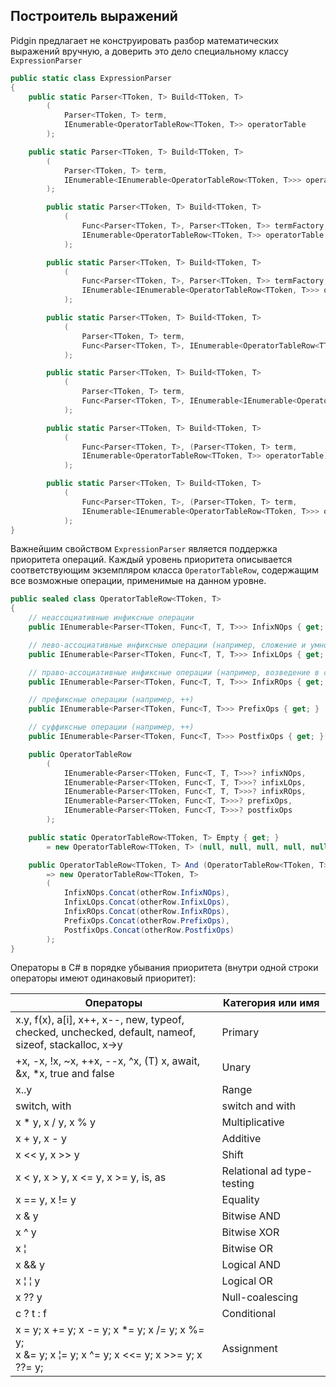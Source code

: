 ﻿## Построитель выражений

Pidgin предлагает не конструировать разбор математических выражений вручную, а доверить это дело специальному классу `ExpressionParser`

```c#
public static class ExpressionParser
{
    public static Parser<TToken, T> Build<TToken, T>
        (
            Parser<TToken, T> term,
            IEnumerable<OperatorTableRow<TToken, T>> operatorTable
        );

    public static Parser<TToken, T> Build<TToken, T>
        (
            Parser<TToken, T> term,
            IEnumerable<IEnumerable<OperatorTableRow<TToken, T>>> operatorTable
        );

        public static Parser<TToken, T> Build<TToken, T>
            (
                Func<Parser<TToken, T>, Parser<TToken, T>> termFactory,
                IEnumerable<OperatorTableRow<TToken, T>> operatorTable
            );

        public static Parser<TToken, T> Build<TToken, T>
            (
                Func<Parser<TToken, T>, Parser<TToken, T>> termFactory,
                IEnumerable<IEnumerable<OperatorTableRow<TToken, T>>> operatorTable
            );

        public static Parser<TToken, T> Build<TToken, T>
            (
                Parser<TToken, T> term,
                Func<Parser<TToken, T>, IEnumerable<OperatorTableRow<TToken, T>>> operatorTableFactory
            );

        public static Parser<TToken, T> Build<TToken, T>
            (
                Parser<TToken, T> term,
                Func<Parser<TToken, T>, IEnumerable<IEnumerable<OperatorTableRow<TToken, T>>>> operatorTableFactory
            );

        public static Parser<TToken, T> Build<TToken, T>
            (
                Func<Parser<TToken, T>, (Parser<TToken, T> term,
                IEnumerable<OperatorTableRow<TToken, T>> operatorTable)> termAndOperatorTableFactory
            );

        public static Parser<TToken, T> Build<TToken, T>
            (
                Func<Parser<TToken, T>, (Parser<TToken, T> term,
                IEnumerable<IEnumerable<OperatorTableRow<TToken, T>>> operatorTable)> termAndOperatorTableFactory
            );
}
```

Важнейшим свойством `ExpressionParser` является поддержка приоритета операций. Каждый уровень приоритета описывается соответствующим экземпляром класса `OperatorTableRow`, содержащим все возможные операции, применимые на данном уровне.

```c#
public sealed class OperatorTableRow<TToken, T>
{
    // неассоциативные инфиксные операции
    public IEnumerable<Parser<TToken, Func<T, T, T>>> InfixNOps { get; }

    // лево-ассоциативные инфиксные операции (например, сложение и умножение)
    public IEnumerable<Parser<TToken, Func<T, T, T>>> InfixLOps { get; }

    // право-ассоциативные инфиксные операции (например, возведение в степень)
    public IEnumerable<Parser<TToken, Func<T, T, T>>> InfixROps { get; }

    // префиксные операции (например, ++)
    public IEnumerable<Parser<TToken, Func<T, T>>> PrefixOps { get; }

    // суффиксные операции (например, ++)
    public IEnumerable<Parser<TToken, Func<T, T>>> PostfixOps { get; }

    public OperatorTableRow
        (
            IEnumerable<Parser<TToken, Func<T, T, T>>>? infixNOps,
            IEnumerable<Parser<TToken, Func<T, T, T>>>? infixLOps,
            IEnumerable<Parser<TToken, Func<T, T, T>>>? infixROps,
            IEnumerable<Parser<TToken, Func<T, T>>>? prefixOps,
            IEnumerable<Parser<TToken, Func<T, T>>>? postfixOps
        );

    public static OperatorTableRow<TToken, T> Empty { get; }
        = new OperatorTableRow<TToken, T> (null, null, null, null, null);

    public OperatorTableRow<TToken, T> And (OperatorTableRow<TToken, T> otherRow)
        => new OperatorTableRow<TToken, T>
        (
            InfixNOps.Concat(otherRow.InfixNOps),
            InfixLOps.Concat(otherRow.InfixLOps),
            InfixROps.Concat(otherRow.InfixROps),
            PrefixOps.Concat(otherRow.PrefixOps),
            PostfixOps.Concat(otherRow.PostfixOps)
        );
}
```

Операторы в C# в порядке убывания приоритета (внутри одной строки операторы имеют одинаковый приоритет):

| Операторы                                                                                                           | Категория или имя          |
|---------------------------------------------------------------------------------------------------------------------|----------------------------|
| x.y, f(x), a\[i\], x++, x--, new, typeof, <br/>checked, unchecked, default, nameof, sizeof, stackalloc, x->y        | Primary                    |
| +x, -x, !x, ~x, ++x, --x, ^x, (T) x, await, &x, *x, true and false                                                  | Unary                      |
| x..y                                                                                                                | Range                      |
| switch, with                                                                                                        | switch and with            |
| x * y, x / y, x % y                                                                                                 | Multiplicative             |
| x + y, x - y                                                                                                        | Additive                   |
| x \<\< y, x \>\> y                                                                                                  | Shift                      |
| x \< y, x \> y, x \<= y, x \>= y, is, as                                                                            | Relational ad type-testing |
| x == y, x != y                                                                                                      | Equality                   |
| x &amp; y                                                                                                           | Bitwise AND                |
| x ^ y                                                                                                               | Bitwise XOR                |
| x &#166;                                                                                                            | Bitwise OR                 |
| x &amp;&amp; y                                                                                                      | Logical AND                |
| x  &#166; &#166; y                                                                                                  | Logical OR                 |
| x ?? y                                                                                                              | Null-coalescing            |
| c ? t : f                                                                                                           | Conditional                |
| x = y; x += y; x -= y; x *= y; x /= y; x %= y; <br/>x &amp;= y; x &#166;= y; x ^= y; x \<\<= y; x \>\>= y; x ??= y; | Assignment                 |
